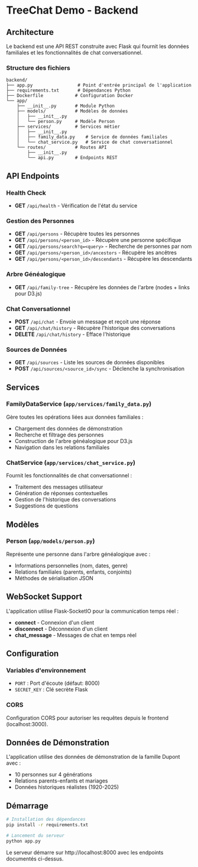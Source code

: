 # TreeChat Demo - Backend

## Architecture

Le backend est une API REST construite avec Flask qui fournit les données familiales et les fonctionnalités de chat conversationnel.

### Structure des fichiers

```
backend/
├── app.py                 # Point d'entrée principal de l'application
├── requirements.txt       # Dépendances Python
├── Dockerfile            # Configuration Docker
└── app/
    ├── __init__.py       # Module Python
    ├── models/           # Modèles de données
    │   ├── __init__.py
    │   └── person.py     # Modèle Person
    ├── services/         # Services métier
    │   ├── __init__.py
    │   ├── family_data.py    # Service de données familiales
    │   └── chat_service.py   # Service de chat conversationnel
    └── routes/           # Routes API
        ├── __init__.py
        └── api.py        # Endpoints REST
```

## API Endpoints

### Health Check
- **GET** `/api/health` - Vérification de l'état du service

### Gestion des Personnes
- **GET** `/api/persons` - Récupère toutes les personnes
- **GET** `/api/persons/<person_id>` - Récupère une personne spécifique
- **GET** `/api/persons/search?q=<query>` - Recherche de personnes par nom
- **GET** `/api/persons/<person_id>/ancestors` - Récupère les ancêtres
- **GET** `/api/persons/<person_id>/descendants` - Récupère les descendants

### Arbre Généalogique
- **GET** `/api/family-tree` - Récupère les données de l'arbre (nodes + links pour D3.js)

### Chat Conversationnel
- **POST** `/api/chat` - Envoie un message et reçoit une réponse
- **GET** `/api/chat/history` - Récupère l'historique des conversations
- **DELETE** `/api/chat/history` - Efface l'historique

### Sources de Données
- **GET** `/api/sources` - Liste les sources de données disponibles
- **POST** `/api/sources/<source_id>/sync` - Déclenche la synchronisation

## Services

### FamilyDataService (`app/services/family_data.py`)
Gère toutes les opérations liées aux données familiales :
- Chargement des données de démonstration
- Recherche et filtrage des personnes
- Construction de l'arbre généalogique pour D3.js
- Navigation dans les relations familiales

### ChatService (`app/services/chat_service.py`)
Fournit les fonctionnalités de chat conversationnel :
- Traitement des messages utilisateur
- Génération de réponses contextuelles
- Gestion de l'historique des conversations
- Suggestions de questions

## Modèles

### Person (`app/models/person.py`)
Représente une personne dans l'arbre généalogique avec :
- Informations personnelles (nom, dates, genre)
- Relations familiales (parents, enfants, conjoints)
- Méthodes de sérialisation JSON

## WebSocket Support

L'application utilise Flask-SocketIO pour la communication temps réel :
- **connect** - Connexion d'un client
- **disconnect** - Déconnexion d'un client  
- **chat_message** - Messages de chat en temps réel

## Configuration

### Variables d'environnement
- `PORT` : Port d'écoute (défaut: 8000)
- `SECRET_KEY` : Clé secrète Flask

### CORS
Configuration CORS pour autoriser les requêtes depuis le frontend (localhost:3000).

## Données de Démonstration

L'application utilise des données de démonstration de la famille Dupont avec :
- 10 personnes sur 4 générations
- Relations parents-enfants et mariages
- Données historiques réalistes (1920-2025)

## Démarrage

```bash
# Installation des dépendances
pip install -r requirements.txt

# Lancement du serveur
python app.py
```

Le serveur démarre sur http://localhost:8000 avec les endpoints documentés ci-dessus.